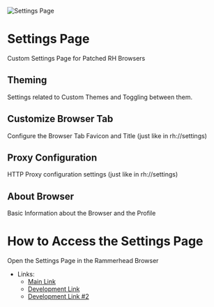 ![Settings Page](https://user-images.githubusercontent.com/60702045/220804892-812e6bbc-0c09-4f8e-b412-e065d939d90a.png)

# Settings Page
Custom Settings Page for Patched RH Browsers

Theming
-----------
Settings related to Custom Themes and Toggling between them.

Customize Browser Tab
-----------
Configure the Browser Tab Favicon and Title (just like in rh://settings)

Proxy Configuration
-----------
HTTP Proxy configuration settings (just like in rh://settings)

About Browser
-----------
Basic Information about the Browser and the Profile

# How to Access the Settings Page
Open the Settings Page in the Rammerhead Browser
- Links:
  - [Main Link](https://settings.lhost.dev/)
  - [Development Link](https://rh.settings.lhost.dev/)
  - [Development Link #2](https://rh.therealgeodash.workers.dev/)
